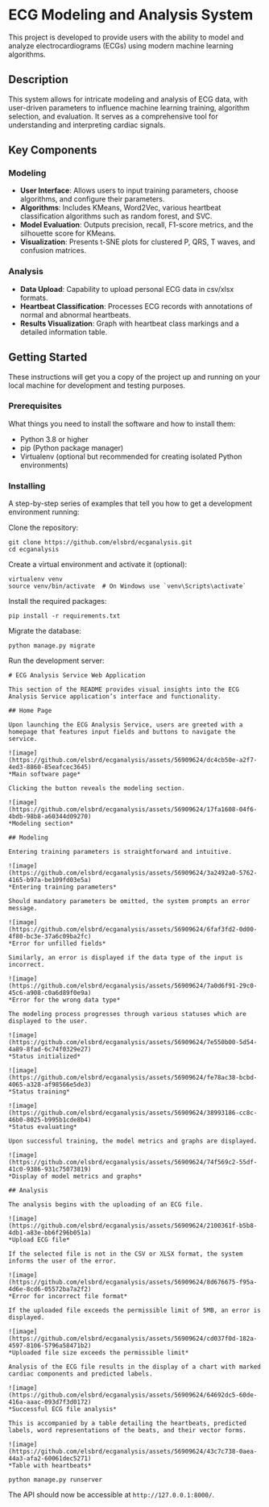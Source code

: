 # ECG Modeling and Analysis System

This project is developed to provide users with the ability to model and analyze electrocardiograms (ECGs) using modern machine learning algorithms.

## Description
This system allows for intricate modeling and analysis of ECG data, with user-driven parameters to influence machine learning training, algorithm selection, and evaluation. It serves as a comprehensive tool for understanding and interpreting cardiac signals.

## Key Components

### Modeling

- **User Interface**: Allows users to input training parameters, choose algorithms, and configure their parameters.
- **Algorithms**: Includes KMeans, Word2Vec, various heartbeat classification algorithms such as random forest, and SVC.
- **Model Evaluation**: Outputs precision, recall, F1-score metrics, and the silhouette score for KMeans.
- **Visualization**: Presents t-SNE plots for clustered P, QRS, T waves, and confusion matrices.

### Analysis

- **Data Upload**: Capability to upload personal ECG data in csv/xlsx formats.
- **Heartbeat Classification**: Processes ECG records with annotations of normal and abnormal heartbeats.
- **Results Visualization**: Graph with heartbeat class markings and a detailed information table.

## Getting Started

These instructions will get you a copy of the project up and running on your local machine for development and testing purposes.

### Prerequisites

What things you need to install the software and how to install them:

- Python 3.8 or higher
- pip (Python package manager)
- Virtualenv (optional but recommended for creating isolated Python environments)

### Installing

A step-by-step series of examples that tell you how to get a development environment running:

Clone the repository:
```
git clone https://github.com/elsbrd/ecganalysis.git
cd ecganalysis
```

Create a virtual environment and activate it (optional):
```
virtualenv venv
source venv/bin/activate  # On Windows use `venv\Scripts\activate`
```

Install the required packages:
```
pip install -r requirements.txt
```

Migrate the database:
```
python manage.py migrate
```

Run the development server:
```
# ECG Analysis Service Web Application

This section of the README provides visual insights into the ECG Analysis Service application’s interface and functionality.

## Home Page

Upon launching the ECG Analysis Service, users are greeted with a homepage that features input fields and buttons to navigate the service.

![image](https://github.com/elsbrd/ecganalysis/assets/56909624/dc4cb50e-a2f7-4ed3-8860-85eafcec3645)
*Main software page*

Clicking the button reveals the modeling section.

![image](https://github.com/elsbrd/ecganalysis/assets/56909624/17fa1608-04f6-4bdb-98b8-a60344d09270)
*Modeling section*

## Modeling

Entering training parameters is straightforward and intuitive.

![image](https://github.com/elsbrd/ecganalysis/assets/56909624/3a2492a0-5762-4165-b97a-be109fd03e5a)
*Entering training parameters*

Should mandatory parameters be omitted, the system prompts an error message.

![image](https://github.com/elsbrd/ecganalysis/assets/56909624/6faf3fd2-0d00-4f80-bc3e-37a6c09ba2fc)
*Error for unfilled fields*

Similarly, an error is displayed if the data type of the input is incorrect.

![image](https://github.com/elsbrd/ecganalysis/assets/56909624/7a0d6f91-29c0-45c6-a908-c0a6d89f0e9a)
*Error for the wrong data type*

The modeling process progresses through various statuses which are displayed to the user.

![image](https://github.com/elsbrd/ecganalysis/assets/56909624/7e550b00-5d54-4a89-8fad-6c74f0329e27)
*Status initialized*

![image](https://github.com/elsbrd/ecganalysis/assets/56909624/fe78ac38-bcbd-4065-a328-af98566e5de3)
*Status training*

![image](https://github.com/elsbrd/ecganalysis/assets/56909624/38993186-cc8c-46b0-8025-b995b1cde8b4)
*Status evaluating*

Upon successful training, the model metrics and graphs are displayed.

![image](https://github.com/elsbrd/ecganalysis/assets/56909624/74f569c2-55df-41c0-9386-931c75073819)
*Display of model metrics and graphs*

## Analysis

The analysis begins with the uploading of an ECG file.

![image](https://github.com/elsbrd/ecganalysis/assets/56909624/2100361f-b5b8-4db1-a83e-bb6f296b051a)
*Upload ECG file*

If the selected file is not in the CSV or XLSX format, the system informs the user of the error.

![image](https://github.com/elsbrd/ecganalysis/assets/56909624/8d676675-f95a-4d6e-8cd6-05572ba7a2f2)
*Error for incorrect file format*

If the uploaded file exceeds the permissible limit of 5MB, an error is displayed.

![image](https://github.com/elsbrd/ecganalysis/assets/56909624/cd037f0d-182a-4597-8106-5796a58471b2)
*Uploaded file size exceeds the permissible limit*

Analysis of the ECG file results in the display of a chart with marked cardiac components and predicted labels.

![image](https://github.com/elsbrd/ecganalysis/assets/56909624/64692dc5-60de-416a-aaac-093d7f3d0172)
*Successful ECG file analysis*

This is accompanied by a table detailing the heartbeats, predicted labels, word representations of the beats, and their vector forms.

![image](https://github.com/elsbrd/ecganalysis/assets/56909624/43c7c738-0aea-44a3-afa2-60061dec5271)
*Table with heartbeats*

python manage.py runserver
```

The API should now be accessible at `http://127.0.0.1:8000/`.
